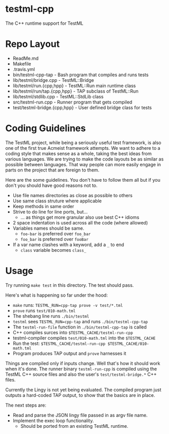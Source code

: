 testml-cpp
==========

The C++ runtime support for TestML

# Repo Layout

* ReadMe.md
* Makefile
* .travis.yml
* bin/testml-cpp-tap            - Bash program that compiles and runs tests
* lib/testml/bridge.cpp         - TestML::Bridge
* lib/testml/run.{cpp,hpp}      - TestML::Run main runtime class
* lib/testml/run/tap.{cpp,hpp}  - TAP subclass of TestML::Run
* lib/testml/stdlib.cpp         - TestML::StdLib class
* src/testml-run.cpp            - Runner program that gets compiled
* test/testml-bridge.{cpp,hpp}  - User defined bridge class for tests

# Coding Guidelines

The TestML project, while being a seriously useful test framework, is also one
of the first true Acmeist framework attempts. We want to adhere to a coding
style that makes sense as a whole, taking the best ideas from various
languages. We are trying to make the code layouts be as similar as possible
between languages. That way people can more easily engage in parts on the
project that are foreign to them.

Here are the some guidelines. You don't have to follow them all but if you
don't you should have good reasons not to.

* Use file names directories as close as possible to others
* Use same class struture where applicable
* Keep methods in same order
* Strive to do line for line ports, but...
  * ... as things get more granular also use best C++ idioms
* 2 space indentation is used across all the code (where allowed)
* Variables names should be same.
  * `foo-bar` is preferred over `foo_bar`
  * `foo_bar` is preferred over `fooBar`
* If a var name clashes with a keyword, add a `_` to end
  * `class` variable becomes `class_`

# Usage

Try running `make test` in this directory. The test should pass.

Here's what is happening so far under the hood:

* `make` runs: `TESTML_RUN=cpp-tap prove -v test/*.tml`
* `prove` runs `test/010-math.tml`
* The shebang line runs `./bin/testml`
* `testml` sees `TESTML_RUN=cpp-tap` and runs `./bin/testml-cpp-tap`
* The `testml-run-file` function in `./bin/testml-cpp-tap` is called
* C++ compiles surces into `$TESTML_CACHE/testml-run-cpp`
* testml-compiler compiles `test/010-math.tml` into the `$TESTML_CACHE`
* Run the test: `$TESTML_CACHE/testml-run-cpp $TESTML_CACHE/010-math.tml`
* Program produces TAP output and `prove` harnesses it

Things are compiled only if inputs change. Well that's how it should work when
it's done. The runner binary `testml-run-cpp` is compiled using the TestML C++
source files and also the user's `test/testml-bridge.*` C++ files.

Currently the Lingy is not yet being evaluated. The compiled program just
outputs a hard-coded TAP output, to show that the basics are in place.

The next steps are:

* Read and parse the JSON lingy file passed in as argv file name.
* Implement the exec loop functionality.
  * Should be ported from an existing TestML runtime.
